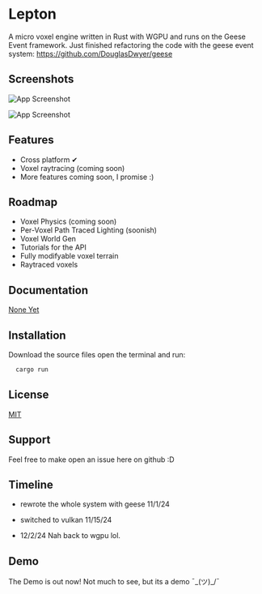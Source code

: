 
# Lepton

A micro voxel engine written in Rust with WGPU and runs on the Geese Event framework.
Just finished refactoring the code with the geese event system: https://github.com/DouglasDwyer/geese

## Screenshots

![App Screenshot](https://github.com/MountainLabsYT/Quark/blob/main/Screenshot%202024-09-14%20120502.png)

![App Screenshot](https://github.com/user-attachments/assets/c019a9d6-795e-4cc2-a181-81d4e9a6526f)

## Features

- Cross platform ✔
- Voxel raytracing (coming soon)
- More features coming soon, I promise :)


## Roadmap

- Voxel Physics (coming soon)
- Per-Voxel Path Traced Lighting (soonish)
- Voxel World Gen 
- Tutorials for the API
- Fully modifyable voxel terrain
- Raytraced voxels

## Documentation

[None Yet](https://Cool_url.com)


## Installation

Download the source files open the terminal and run:

```bash
  cargo run
```
    
## License

[MIT](https://choosealicense.com/licenses/mit/)


## Support

Feel free to make open an issue here on github :D



## Timeline

- rewrote the whole system with geese 11/1/24

- switched to vulkan 11/15/24

- 12/2/24 Nah back to wgpu lol.



## Demo

The Demo is out now! Not much to see, but its a demo ¯\_(ツ)_/¯

